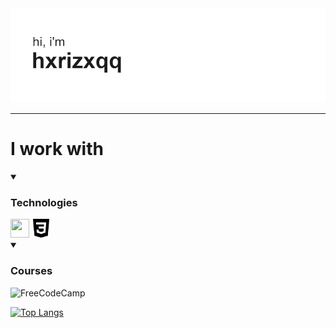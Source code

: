 <img src="header.png" alt="Header">
<hr>
<a href="https://git.io/typing-svg
<img src="https://readme-typing-svg.herokuapp.com?font=&duration=4000&pause=500&color=000000&repeat=true&width=435&lines=coding+a+websites;welcome+(%5E%2F%2F%2F%5E)" alt="Typing SVG" />
</a>

<h1>I work with</h1>
<details open>
<summary><h3>Technologies</h3></summary>
<img src="https://github.com/simple-icons/simple-icons/blob/develop/icons/html5.svg" width=30px height=30px />
<img src="https://github.com/simple-icons/simple-icons/blob/develop/icons/css3.svg" width=30px height=30px />
</details>

<details open>                                                                                
<summary><h3>Courses</h3></summary>
<img src="https://img.shields.io/badge/Freecodecamp-%23123.svg?&style=for-the-badge&logo=freecodecamp&logoColor=green" alt="FreeCodeCamp">
</details>

[![Top Langs](https://github-readme-stats.vercel.app/api/top-langs/?username=hxrizxnqq&langs_count=8&theme=transparent)](https://github.com/anuraghazra/github-readme-stats)
